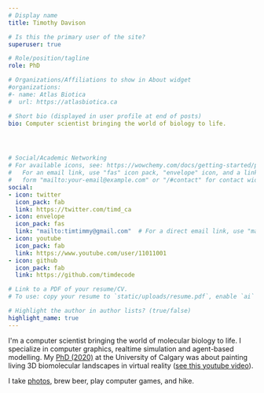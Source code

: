 ```yaml
---
# Display name
title: Timothy Davison

# Is this the primary user of the site?
superuser: true

# Role/position/tagline
role: PhD

# Organizations/Affiliations to show in About widget
#organizations:
#- name: Atlas Biotica
#  url: https://atlasbiotica.ca

# Short bio (displayed in user profile at end of posts)
bio: Computer scientist bringing the world of biology to life. 




# Social/Academic Networking
# For available icons, see: https://wowchemy.com/docs/getting-started/page-builder/#icons
#   For an email link, use "fas" icon pack, "envelope" icon, and a link in the
#   form "mailto:your-email@example.com" or "/#contact" for contact widget.
social:
- icon: twitter
  icon_pack: fab
  link: https://twitter.com/timd_ca
- icon: envelope
  icon_pack: fas
  link: "mailto:timtimmy@gmail.com"  # For a direct email link, use "mailto:timtimmy@gmail.com".
- icon: youtube
  icon_pack: fab
  link: https://www.youtube.com/user/11011001
- icon: github
  icon_pack: fab
  link: https://github.com/timdecode

# Link to a PDF of your resume/CV.
# To use: copy your resume to `static/uploads/resume.pdf`, enable `ai` icons in `params.toml`,

# Highlight the author in author lists? (true/false)
highlight_name: true
---
```


I'm a computer scientist bringing the world of molecular biology to life. I specialize in computer graphics, realtime simulation and agent-based modelling. My [PhD (2020)](https://prism.ucalgary.ca/bitstream/handle/1880/111493/ucalgary_2020_davison_timothy.pdf?sequence=2&isAllowed=y) at the University of Calgary was about painting living 3D biomolecular landscapes in virtual reality ([see this youtube video](https://www.youtube.com/watch?v=ocT7W3o8CfE)). 

I take [photos](photography/drone_2021), brew beer, play computer games, and hike. 

